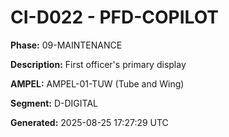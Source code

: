 # CI-D022 - PFD-COPILOT

**Phase:** 09-MAINTENANCE

**Description:** First officer's primary display

**AMPEL:** AMPEL-01-TUW (Tube and Wing)

**Segment:** D-DIGITAL

**Generated:** 2025-08-25 17:27:29 UTC
